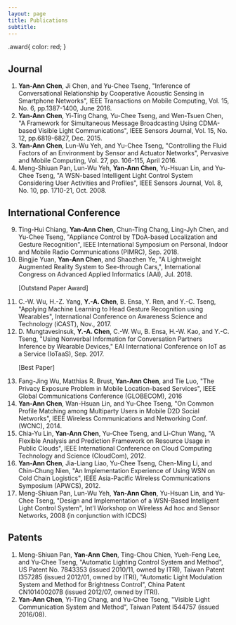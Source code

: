 ```yaml
---
layout: page
title: Publications
subtitle: 
---
```

.award{
    color: red;
}

## Journal
1.  **Yan-Ann Chen**, Ji Chen, and Yu-Chee Tseng, "Inference of Conversational Relationship by Cooperative Acoustic Sensing in Smartphone Networks", IEEE Transactions on Mobile Computing, Vol. 15, No. 6, pp.1387-1400, June 2016.
2.  **Yan-Ann Chen**, Yi-Ting Chang, Yu-Chee Tseng, and Wen-Tsuen Chen, "A Framework for Simultaneous Message Broadcasting Using CDMA-based Visible Light Communications", IEEE Sensors Journal, Vol. 15, No. 12, pp.6819-6827, Dec. 2015.
3.  **Yan-Ann Chen**, Lun-Wu Yeh, and Yu-Chee Tseng, "Controlling the Fluid Factors of an Environment by Sensor and Actuator Networks", Pervasive and Mobile Computing, Vol. 27, pp. 106-115, April 2016.
4.  Meng-Shiuan Pan, Lun-Wu Yeh, **Yan-Ann Chen**, Yu-Hsuan Lin, and Yu-Chee Tseng, "A WSN-based Intelligent Light Control System Considering User Activities and Profiles", IEEE Sensors Journal, Vol. 8, No. 10, pp. 1710-21, Oct. 2008.

## International Conference
9. Ting-Hui Chiang, **Yan-Ann Chen**, Chun-Ting Chang, Ling-Jyh Chen, and Yu-Chee Tseng, "Appliance Control by TDoA-based Localization and Gesture Recognition", IEEE International Symposium on Personal, Indoor and Mobile Radio Communications (PIMRC), Sep. 2018.
8. Bingjie Yuan, **Yan-Ann Chen**, and Shaozhen Ye, "A Lightweight Augmented Reality System to See-through Cars,", International Congress on Advanced Applied Informatics (AAI), Jul. 2018. <p class="award">[Outstand Paper Award]</p>
7.  C.-W. Wu, H.-Z. Yang, **Y.-A. Chen**, B. Ensa, Y. Ren, and Y.-C. Tseng, "Applying Machine Learning to Head Gesture Recognition using Wearables", International Conference on Awareness Science and Technology (iCAST), Nov., 2017.
6.  D. Mungtavesinsuk, **Y.-A. Chen**, C.-W. Wu, B. Ensa, H.-W. Kao, and Y.-C. Tseng, "Using Nonverbal Information for Conversation Partners Inference by Wearable Devices," EAI International Conference on IoT as a Service (IoTaaS), Sep. 2017. <p class="award">[Best Paper]</p>
5.  Fang-Jing Wu, Matthias R. Brust, **Yan-Ann Chen**, and Tie Luo, "The Privacy Exposure Problem in Mobile Location-based Services", IEEE Global Communications Conference (GLOBECOM), 2016
4.  **Yan-Ann Chen**, Wan-Hsuan Lin, and Yu-Chee Tseng, "On Common Profile Matching among Multiparty Users in Mobile D2D Social Networks", IEEE Wireless Communications and Networking Conf. (WCNC), 2014.
3.  Chia-Yu Lin, **Yan-Ann Chen**, Yu-Chee Tseng, and Li-Chun Wang, "A Flexible Analysis and Prediction Framework on Resource Usage in Public Clouds", IEEE International Conference on Cloud Computing Technology and Science (CloudCom), 2012.
2.  **Yan-Ann Chen**, Jia-Liang Liao, Yu-Chee Tseng, Chen-Ming Li, and Chin-Chung Nien, "An Implementation Experience of Using WSN on Cold Chain Logistics", IEEE Asia-Pacific Wireless Communications Symposium (APWCS), 2012.
1.  Meng-Shiuan Pan, Lun-Wu Yeh, **Yan-Ann Chen**, Yu-Hsuan Lin, and Yu-Chee Tseng, "Design and Implementation of a WSN-Based Intelligent Light Control System", Int'l Workshop on Wireless Ad hoc and Sensor Networks, 2008 (in conjunction with ICDCS)

## Patents
1.  Meng-Shiuan Pan, **Yan-Ann Chen**, Ting-Chou Chien, Yueh-Feng Lee, and Yu-Chee Tseng, "Automatic Lighting Control System and Method", US Patent No. 7843353 (issued 2010/11, owned by ITRI), Taiwan Patent I357285 (issued 2012/01, owned by ITRI), "Automatic Light Modulation System and Method for Brightness Control", China Patent CN101400207B (issued 2012/07, owned by ITRI).
2.  **Yan-Ann Chen**, Yi-Ting Chang, and Yu-Chee Tseng, "Visible Light Communication System and Method", Taiwan Patent I544757 (issued 2016/08).
